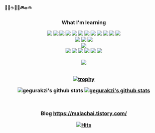 
🍹🥃☕🕺🎤🎮♠🚲


<h3 align='center'>What I'm learning</p>
   <p><p align='center'>
 <img src="https://img.shields.io/badge/Java-E42C2E?style=flat-square&logo=Java&logoColor=white"/> </a>
 <img src="https://img.shields.io/badge/Spring-6AAE3D?style=flat-square&logo=Spring&logoColor=white"/> </a>
 <img src="https://img.shields.io/badge/Spring Boot-6AAE3D?style=flat-square&logo=Spring+Boot&logoColor=white"/> </a>
 <img src="https://img.shields.io/badge/Spring Security-6AAE3D?style=flat-square&logo=Spring+Security&logoColor=white"/> </a>
 <img src="https://img.shields.io/badge/Node.JS-7CB719?style=flat-square&logo=Node.JS&logoColor=black"/> </a>
 <img src="https://img.shields.io/badge/HTML-DD4B25?style=flat-square&logo=HTML5&logoColor=white"/> </a>
 <img src="https://img.shields.io/badge/CSS-0068BA?style=flat-square&logo=CSS3&logoColor=white"/> </a>
 <img src="https://img.shields.io/badge/Thymeleaf-005C0F?style=flat-square&logo=Thymeleaf&logoColor=white"/> </a>
 <img src="https://img.shields.io/badge/Python-3776AB?style=flat-square&logo=Python&logoColor=white"/> </a>
 <img src="https://img.shields.io/badge/Tensorflow-DA5427?style=flat-square&logo=Tensorflow&logoColor=252525"/></a>
 <img src="https://img.shields.io/badge/NumPy-013243?style=flat-square&logo=NumPy&logoColor=white"/></a>
 <img src="https://img.shields.io/badge/JavaScript-373737?style=flat-square&logo=JavaScript&logoColor=F7DF1E"/></a><br>
 <img src="https://img.shields.io/badge/C-3D46C6?style=flat-square&logo=C&logoColor=white"/> </a>
 <img src="https://img.shields.io/badge/C++-015697?style=flat-square&logo=C%2B%2B&logoColor=white"/> </a>
 <img src="https://img.shields.io/badge/AWS-232F3E?style=flat-square&logo=Amazon+AWS&logoColor=white"/></a><br>
 <img src="https://img.shields.io/badge/MySQL-015D87?style=flat-square&logo=MySQL&logoColor=white"/></a><br>
 <img src="https://img.shields.io/badge/Linux-020202?style=flat-square&logo=Linux&logoColor=white"/></a>
 <img src="https://img.shields.io/badge/CentOS-262577?style=flat-square&logo=CentOS&logoColor=white"/></a>
 <img src="https://img.shields.io/badge/Docker-2496ED?style=flat-square&logo=Docker&logoColor=white"/></a>
 <img src="https://img.shields.io/badge/Apache Hadoop-63C6F7?style=flat-square&logo=Apache+Hadoop&logoColor=F7F725"/></a>
 <img src="https://img.shields.io/badge/Apache Hive-000000?style=flat-square&logo=Apache+Hive&logoColor=F7F725"/></a>
 <img src="https://img.shields.io/badge/Apache Spark-DB571B?style=flat-square&logo=Spark&logoColor=black"/></a>

 <img src="https://img.shields.io/badge/Notion-FFFFFF?style=flat-square&logo=Notion&logoColor=black"/> </a>
<br>
<br>

[![trophy](https://github-profile-trophy.vercel.app/?username=gegurakzi&row=1)](https://github.com/ryo-ma/github-profile-trophy)

![gegurakzi's github stats](https://github-readme-stats.vercel.app/api?username=gegurakzi&show_icons=true)
[![gegurakzi's github stats](https://github-readme-stats.vercel.app/api/top-langs/?username=gegurakzi&show_icons=true&hide_border=true&title_color=004386&icon_color=004386&layout=compact)](https://github.com/gegurakzi)

<br> 

Blog https://malachai.tistory.com/

[![Hits](https://hits.seeyoufarm.com/api/count/incr/badge.svg?url=https%3A%2F%2Fgithub.com%2Fgegurakzi%2F&count_bg=%2379C83D&title_bg=%23555555&icon=&icon_color=%23E7E7E7&title=hits&edge_flat=false)](https://hits.seeyoufarm.com)
